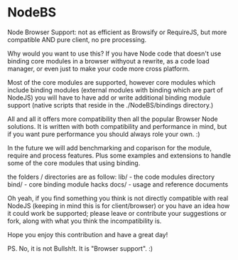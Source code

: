 NodeBS
======

Node Browser Support: not as efficient as Browsify or RequireJS, but more compatible AND pure client, no pre processing.

Why would you want to use this?  If you have Node code that doesn't use binding core modules in a browser withyout a rewrite, as a code load manager, or even just to make your code more cross platform.

Most of the core modules are supported, however core modules which include binding modules (external modules with binding which are part of NodeJS) you will have to have add or write additional binding module support (native scripts that reside in the ./NodeBS/bindings directory.)

All and all it offers more compatibility then all the popular Browser Node solutions.  It is written with both compatibility and performance in mind, but if you want pure performance you should always role your own. :)

In the future we will add benchmarking and coparison for the module, require and process features.  Plus some examples and extensions to handle some of the core modules that using binding.

the folders / directories are as follow:
lib/   - the code modules directory
bind/  - core binding module hacks
docs/  - usage and reference documents

Oh yeah, if you find something you think is not directly compatible with real NodeJS (keeping in mind this is for client/browser) or you have an idea how it could work be supported; please leave or contribute your suggestions or fork, along with what you think the incompatibility is.

Hope you enjoy this contribution and have a great day!

PS. No, it is not Bullsh!t. It is "Browser support".  :)

